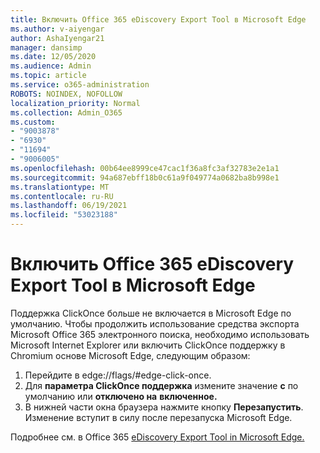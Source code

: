```yaml
---
title: Включить Office 365 eDiscovery Export Tool в Microsoft Edge
ms.author: v-aiyengar
author: AshaIyengar21
manager: dansimp
ms.date: 12/05/2020
ms.audience: Admin
ms.topic: article
ms.service: o365-administration
ROBOTS: NOINDEX, NOFOLLOW
localization_priority: Normal
ms.collection: Admin_O365
ms.custom:
- "9003878"
- "6930"
- "11694"
- "9006005"
ms.openlocfilehash: 00b64ee8999ce47cac1f36a8fc3af32783e2e1a1
ms.sourcegitcommit: 94a687ebff18b0c61a9f049774a0682ba8b998e1
ms.translationtype: MT
ms.contentlocale: ru-RU
ms.lasthandoff: 06/19/2021
ms.locfileid: "53023188"
---
```

# <a name="enable-office-365-ediscovery-export-tool-in-microsoft-edge"></a>Включить Office 365 eDiscovery Export Tool в Microsoft Edge

Поддержка ClickOnce больше не включается в Microsoft Edge по умолчанию. Чтобы продолжить использование средства экспорта Microsoft Office 365 электронного поиска, необходимо использовать Microsoft Internet Explorer или включить ClickOnce поддержку в Chromium основе Microsoft Edge, следующим образом:

1. Перейдите в edge://flags/#edge-click-once.
1. Для **параметра ClickOnce поддержка** измените значение **с** по умолчанию или **отключено на** **включенное.**
1. В нижней части окна браузера нажмите кнопку **Перезапустить**. Изменение вступит в силу после перезапуска Microsoft Edge.

Подробнее см. в Office 365 [eDiscovery Export Tool in Microsoft Edge.](https://go.microsoft.com/fwlink/?linkid=2111611)
